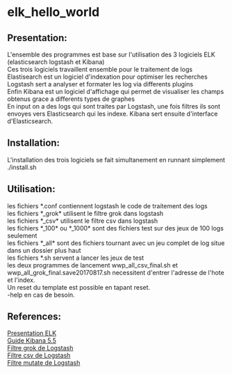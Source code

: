 # elk_hello_world
<section>
	<h1>
		Presentation:
	</h1>
	<p>
		L'ensemble des programmes est base sur l'utilisation des 3 logiciels ELK (elasticsearch logstash et Kibana)
		<br>
		Ces trois logiciels travaillent ensemble pour le traitement de logs
		<br>
		Elastisearch est un logiciel d'indexation pour optimiser les recherches
		<br>
		Logstash sert a analyser et formater les log via differents plugins
		<br>
		Enfin Kibana est un logiciel d'affichage qui permet de visualiser les champs obtenus grace a differents types de graphes
		<br>
		En input on a des logs qui sont traites par Logstash, une fois filtres ils sont envoyes vers Elasticsearch qui les indexe. Kibana sert ensuite d'interface  d'Elasticsearch.
	</p>
</section>
<section>
	<h1>
		Installation:
	</h1>
	<p>
		L'installation des trois logiciels se fait simultanement en runnant simplement ./install.sh
	</p>
</section>
<section>
	<h1>
		Utilisation:
	</h1>
	<p>
		les fichiers *.conf contiennent logstash le code de traitement des logs	
		<br>
		les fichiers *_grok* utilisent le filtre grok dans logstash
		<br>
		les fichiers *_csv* utilisent le filtre csv dans logstash
		<br>
		les fichiers *_100* ou *_1000* sont des fichiers test sur des jeux de 100 logs seulement
		<br>
		les fichiers *_all* sont des fichiers tournant avec un jeu complet de log situe dans un dossier plus haut
		<br>
		les fichiers *.sh servent a lancer les jeux de test
		<br>
		les deux programmes de lancement wwp_all_csv_final.sh et wwp_all_grok_final.save20170817.sh necessitent d'entrer l'adresse de l'hote et l'index.
		<br>
		Un reset du template est possible en tapant reset.
		<br>
		-help en cas de besoin.
	</p>
</section>
<section>
	<h1>
		References:
	</h1>
	<p>
		<a href="https://blog.netapsys.fr/vos-logs-passent-la-seconde-avec-elk-elasticsearch-logstash-kibana/">
			Presentation ELK
		</a>
		<br>
		<a href="https://www.elastic.co/guide/en/kibana/5.5/index.html">
			Guide Kibana 5.5
		</a>
		<br>
		<a href="https://www.elastic.co/guide/en/logstash/current/plugins-filters-grok.html">
			Filtre grok de Logstash
		</a>
		<br>
		<a href="https://www.elastic.co/guide/en/logstash/current/plugins-filters-csv.html">
			Filtre csv de Logstash
		</a>
		<br>
		<a href="https://www.elastic.co/guide/en/logstash/current/plugins-filters-mutate.html">
			Filtre mutate de Logstash
		</a>
	</p>
</section>
